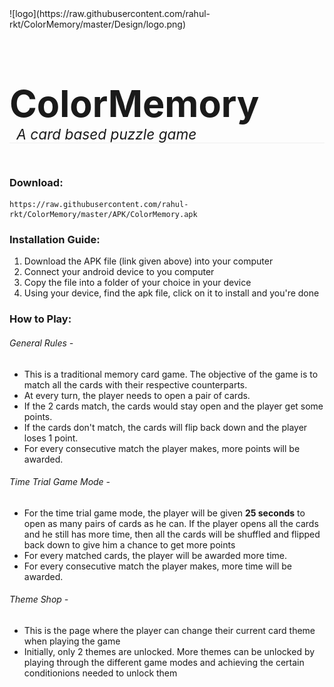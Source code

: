 <div style="display: block; margin: 0 auto;">
![logo](https://raw.githubusercontent.com/rahul-rkt/ColorMemory/master/Design/logo.png)
</div>
<h1 style="font-size: 4.236em; border-bottom: none; margin-bottom: 0em !important; padding-bottom: 0em !important;">ColorMemory </h1><h6 style="font-size: 1.618em; font-style: italic; margin-top: 0em !important; padding-top: 0em !important; padding-left: 0.5em !important; border-bottom: 1px solid #eee">A card based puzzle game</h6>

### Download:

```
https://raw.githubusercontent.com/rahul-rkt/ColorMemory/master/APK/ColorMemory.apk
```

### Installation Guide:
1. Download the APK file (link given above) into your computer
2. Connect your android device to you computer
3. Copy the file into a folder of your choice in your device
4. Using your device, find the apk file, click on it to install and you're done

### How to Play:
###### General Rules -
- This is a traditional memory card game. The objective of the game is to match all the cards with their respective counterparts.
- At every turn, the player needs to open a pair of cards.
- If the 2 cards match, the cards would stay open and the player get some points.
- If the cards don't match, the cards will flip back down and the player loses 1 point.
- For every consecutive match the player makes, more points will be awarded.

###### Time Trial Game Mode -
- For the time trial game mode, the player will be given <b>25 seconds</b> to open as many pairs of cards as he can. If the player opens all the cards and he still has more time, then all the cards will be shuffled and flipped back down to give him a chance to get more points
- For every matched cards, the player will be awarded more time.
- For every consecutive match the player makes, more time will be awarded.

###### Theme Shop -
- This is the page where the player can change their current card theme when playing the game
- Initially, only 2 themes are unlocked. More themes can be unlocked by playing through the different game modes and achieving the certain conditionions needed to unlock them
